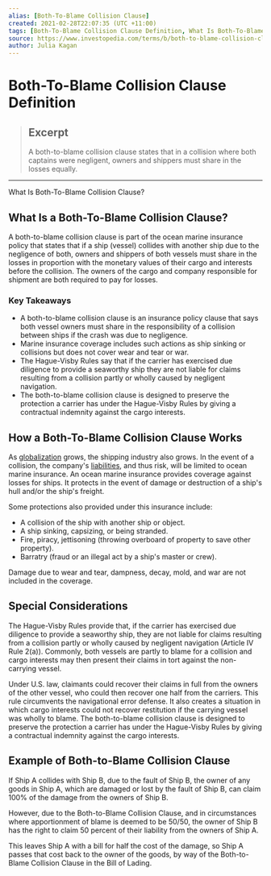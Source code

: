```yaml
---
alias: [Both-To-Blame Collision Clause]
created: 2021-02-28T22:07:35 (UTC +11:00)
tags: [Both-To-Blame Collision Clause Definition, What Is Both-To-Blame Collision Clause?]
source: https://www.investopedia.com/terms/b/both-to-blame-collision-clause.asp
author: Julia Kagan
---
```


# Both-To-Blame Collision Clause Definition

> ## Excerpt
> A both-to-blame collision clause states that in a collision where both captains were negligent, owners and shippers must share in the losses equally.

---

What Is Both-To-Blame Collision Clause?
## What Is a Both-To-Blame Collision Clause?

A both-to-blame collision clause is part of the ocean marine insurance policy that states that if a ship (vessel) collides with another ship due to the negligence of both, owners and shippers of both vessels must share in the losses in proportion with the monetary values of their cargo and interests before the collision. The owners of the cargo and company responsible for shipment are both required to pay for losses.

### Key Takeaways

-   A both-to-blame collision clause is an insurance policy clause that says both vessel owners must share in the responsibility of a collision between ships if the crash was due to negligence.
-   Marine insurance coverage includes such actions as ship sinking or collisions but does not cover wear and tear or war.
-   The Hague-Visby Rules say that if the carrier has exercised due diligence to provide a seaworthy ship they are not liable for claims resulting from a collision partly or wholly caused by negligent navigation.
-   The both-to-blame collision clause is designed to preserve the protection a carrier has under the Hague-Visby Rules by giving a contractual indemnity against the cargo interests.

## How a Both-To-Blame Collision Clause Works

As [globalization](https://www.investopedia.com/terms/g/globalization.asp) grows, the shipping industry also grows. In the event of a collision, the company's [liabilities](https://www.investopedia.com/terms/l/liability.asp), and thus risk, will be limited to ocean marine insurance. An ocean marine insurance provides coverage against losses for ships. It protects in the event of damage or destruction of a ship's hull and/or the ship's freight.

Some protections also provided under this insurance include:

-   A collision of the ship with another ship or object.
-   A ship sinking, capsizing, or being stranded.
-   Fire, piracy, jettisoning (throwing overboard of property to save other property).
-   Barratry (fraud or an illegal act by a ship's master or crew).

Damage due to wear and tear, dampness, decay, mold, and war are not included in the coverage.

## Special Considerations

The Hague-Visby Rules provide that, if the carrier has exercised due diligence to provide a seaworthy ship, they are not liable for claims resulting from a collision partly or wholly caused by negligent navigation (Article IV Rule 2(a)). Commonly, both vessels are partly to blame for a collision and cargo interests may then present their claims in tort against the non-carrying vessel.

Under U.S. law, claimants could recover their claims in full from the owners of the other vessel, who could then recover one half from the carriers. This rule circumvents the navigational error defense. It also creates a situation in which cargo interests could not recover restitution if the carrying vessel was wholly to blame. The both-to-blame collision clause is designed to preserve the protection a carrier has under the Hague-Visby Rules by giving a contractual indemnity against the cargo interests.

## Example of Both-to-Blame Collision Clause

If Ship A collides with Ship B, due to the fault of Ship B, the owner of any goods in Ship A, which are damaged or lost by the fault of Ship B, can claim 100% of the damage from the owners of Ship B. 

However, due to the Both-to-Blame Collision Clause, and in circumstances where apportionment of blame is deemed to be 50/50, the owner of Ship B has the right to claim 50 percent of their liability from the owners of Ship A. 

This leaves Ship A with a bill for half the cost of the damage, so Ship A passes that cost back to the owner of the goods, by way of the Both-to-Blame Collision Clause in the Bill of Lading.
